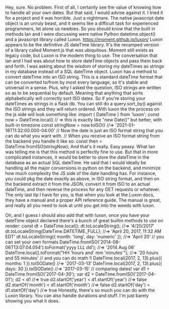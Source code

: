 Hey, sure. No problem.
First of all, I certainly see the value of knowing how to handle all your own dates. But that said, I would advise against it. I tried it for a project and it was horrible. Just a nightmare. The native javascript date object is an unruly beast, and it seems like a difficult task for experienced programmers, let alone us newbies.
So you should know that the built in methods Ian and I were discussing were native Python datetime.object() and a javascript library called Luxon. https://moment.github.io/luxon/
Luxon appears to be the definitive JS dateTime library. It's the revamped version of a library called Moment.js that was ubiquitous. Moment still exists as legacy code, but Luxon is the modern thing to use.
The conversation that Ian and I had was about how to store dateTime objects and pass them back and forth. I was asking about the wisdom of storing my dateTimes as strings in my database instead of a SQL dateTime object. Luxon has a method to convert dateTime into an ISO string. This is a standard dateTime format that can be converted to/from by most every language, so it's stable and universal in a sense. Plus, why I asked the question, ISO strings are written so as to be sequential by default. Meaning that anything that sorts alphabetically will correctly sort ISO dates. So if you're storing your dateTimes as strings in a flask db. You can still do a query.sort_by() against the ISO strings and they will return ordered.
With luxon the the process on the js side will look something like:
import { DateTime } from 'luxon';
const now = DateTime.local() // => this is exactly like "new Date()" but better, with built-in timezone
const stringNow = now.toISO() //=> '2021-01-18T11:32:00.000-04:00'
// Now the date is just an ISO format string that you can do what you want with.
// When you receive an ISO format string from the backend you handle it like so:
const then = DateTime.fromISO(stringNow);
And that's it really. Easy peasy.
What Ian was telling me is that this method is perfectly fine to use. But that in more complicated instances, it would be better to store the dateTime in the database as an actual SQL dateTime. He said that I would ideally be handling all the major conversions in python on the backend, and minimize how much complexity the JS side of the date handling has. For instance, you could pkg the date exactly as above, in ISO string format, and then on the backend extract it from the JSON, convert it from ISO to an actual dateTime, and then reverse the process for any GET requests or whatever.
The only last tip I have for you, is that when you look at the Luxon docs, they have a manual and a proper API reference guide. The manual is great, and really all you need to look at until you get into the weeds with luxon.



Oh, and I guess I should also add that with luxon, once you have your dateTime object declared there's a bunch of great builtin methods to use on render:
const dt = DateTime.local();
dt.toLocaleString(); //=> '4/20/2017'
dt.toLocaleString(DateTime.DATETIME_FULL); //=> 'April 20, 2017, 11:32 AM EDT'
dt.toLocaleString({ month: 'long', day: 'numeric' }); //=> 'April 20'
// you can set your own formats
DateTime.fromISO('2014-08-06T13:07:04.054').toFormat('yyyy LLL dd'); //=> '2014 Aug 06'
DateTime.local().toFormat("HH 'hours and' mm 'minutes'"); //=> '20 hours and 55 minutes'
// and you can do math !!
DateTime.local(2017, 2, 13).plus({ months: 1 }).toISODate() //=> '2017-03-13'
DateTime.local(2017, 2, 13).plus({ days: 30 }).toISODate() //=> '2017-03-15'
// comparing dates!
var d1 = DateTime.fromISO('2017-04-30');
var d2 = DateTime.fromISO('2017-04-01');
d2 < d1                                   //=> true
d2.startOf('year') < d1.startOf('year')   //=> false
d2.startOf('month') < d1.startOf('month') //=> false
d2.startOf('day') < d1.startOf('day')     //=> true
Honestly, there's so much you can do with the Luxon library. You can also handle durations and stuff. I'm just barely showing you what it does.
